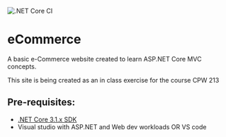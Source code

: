 ![.NET Core CI](https://github.com/Alphadrake86/eCommerce/workflows/.NET%20Core/badge.svg)

# eCommerce
A basic e-Commerce website created to learn ASP.NET Core MVC concepts.

This site is being created as an in class exercise for the course CPW 213

## Pre-requisites:
- [.NET Core 3.1.x SDK](https://dotnet.microsoft.com/download)
- Visual studio with ASP.NET and Web dev workloads OR VS code


